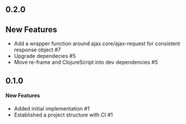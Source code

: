 ## 0.2.0

## New Features

  - Add a wrapper function around ajax.core/ajax-request for consistent response object #7
  - Upgrade dependecies #5
  - Move re-frame and ClojureScript into dev dependencies #5


## 0.1.0

#### New Features

  - Added initial implementation #1
  - Established a project structure with CI #1
